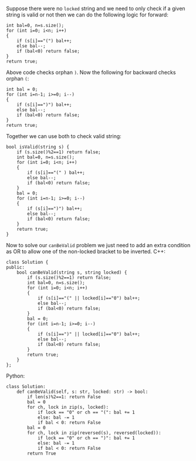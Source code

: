 Suppose there were no `locked` string and we need to only check if a given string is valid or not then we can do the following logic for forward:
```
int bal=0, n=s.size();
for (int i=0; i<n; i++)
{
	if (s[i]=="(") bal++;
	else bal--;
	if (bal<0) return false;
}
return true;
```
Above code checks orphan `)`. Now the following for backward  checks orphan `(`:
```
int bal = 0;
for (int i=n-1; i>=0; i--)
{
	if (s[i]==")") bal++;
	else bal--;
	if (bal<0) return false;
}
return true;
```

Together we can use both to check valid string:
```
bool isValid(string s) {
	if (s.size()%2==1) return false;
	int bal=0, n=s.size();
	for (int i=0; i<n; i++)
	{
		if (s[i]=="(" ) bal++;
		else bal--;
		if (bal<0) return false;
	}
	bal = 0;
	for (int i=n-1; i>=0; i--)
	{
		if (s[i]==")") bal++;
		else bal--;
		if (bal<0) return false;
	}
	return true;
}
```

Now to solve our `canBeValid` problem we just need to add an extra condition as OR to allow one of the non-locked bracket to be inverted.
C++:
```
class Solution {
public:
    bool canBeValid(string s, string locked) {
        if (s.size()%2==1) return false;
        int bal=0, n=s.size();
        for (int i=0; i<n; i++)
        {
            if (s[i]=="(" || locked[i]=="0") bal++;
            else bal--;
            if (bal<0) return false;
        }
        bal = 0;
        for (int i=n-1; i>=0; i--)
        {
            if (s[i]==")" || locked[i]=="0") bal++;
            else bal--;
            if (bal<0) return false;
        }
        return true;
    }
};
```
Python:
```
class Solution:
    def canBeValid(self, s: str, locked: str) -> bool:
        if len(s)%2==1: return False
        bal = 0
        for ch, lock in zip(s, locked):
            if lock == "0" or ch == "(": bal += 1
            else: bal -= 1
            if bal < 0: return False 
        bal = 0
        for ch, lock in zip(reversed(s), reversed(locked)): 
            if lock == "0" or ch == ")": bal += 1
            else: bal -= 1
            if bal < 0: return False
        return True
```